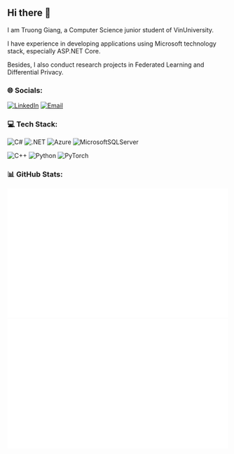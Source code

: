 ## Hi there 👋

I am Truong Giang, a Computer Science junior student of VinUniversity.

I have experience in developing applications using Microsoft technology stack, especially ASP.NET Core.

Besides, I also conduct research projects in Federated Learning and Differential Privacy.

### 🌐 Socials:
[![LinkedIn](https://img.shields.io/badge/LinkedIn-%230077B5.svg?logo=linkedin&logoColor=white)](https://linkedin.com/in/giangthedev) [![Email](https://img.shields.io/badge/email-giangthedev%40outlook.com.vn-blue)](mailto:giangthedev@outlook.com.vn)

### 💻 Tech Stack:
![C#](https://img.shields.io/badge/C%23-%23239120.svg?style=flat&logo=c-sharp&logoColor=white) ![.NET](https://img.shields.io/badge/.NET-5C2D91?style=flat&logo=.net&logoColor=white) ![Azure](https://img.shields.io/badge/Azure-%230072C6.svg?style=flat&logo=azure-devops&logoColor=white) ![MicrosoftSQLServer](https://img.shields.io/badge/Microsoft%20SQL%20Server-CC2927?style=flat&logo=microsoft%20sql%20server&logoColor=white)

![C++](https://img.shields.io/badge/C++-%2300599C.svg?style=flat&logo=C%2B%2B&logoColor=white) ![Python](https://img.shields.io/badge/Python-3670A0?style=flat&logo=Python&logoColor=ffdd54) ![PyTorch](https://img.shields.io/badge/PyTorch-%23EE4C2C.svg?style=flat&logo=PyTorch&logoColor=white)
### 📊 GitHub Stats:
![](https://raw.githubusercontent.com/goldenskygiang/goldenskygiang/master/generated/overview.svg#gh-light-mode-only)
![](https://raw.githubusercontent.com/goldenskygiang/goldenskygiang/master/generated/languages.svg#gh-light-mode-only)
